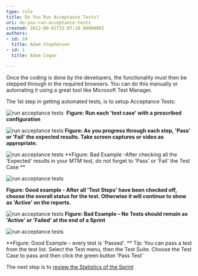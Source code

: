 ```yaml
---
type: rule
title: Do You Run Acceptance Tests?
uri: do-you-run-acceptance-tests
created: 2012-08-01T15:07:10.0000000Z
authors:
- id: 24
  title: Adam Stephensen
- id: 1
  title: Adam Cogan

---
```


 
Once the coding is done by the developers, the functionality must then be stepped through in the required browsers. You can do this manually or automating it using a great tool like Microsoft Test Manager.

The 1st step in getting automated tests, is to setup Acceptance Tests:
 
![run acceptance tests](/SoftwareDevelopment/RulesToBetterUserAcceptanceTests/PublishingImages/run-acceptance-tests-1.jpg) 
**Figure: Run each 'test case' with a prescribed configuration**

![run acceptance tests](/SoftwareDevelopment/RulesToBetterUserAcceptanceTests/PublishingImages/run-acceptance-tests-2.jpg) 
**Figure: As you progress through each step, 'Pass' or 'Fail' the expected results. Take screen captures or video as appropriate.**

![run acceptance tests](/SoftwareDevelopment/RulesToBetterUserAcceptanceTests/PublishingImages/run-acceptance-tests-3.jpg) 
**Figure: Bad Example -After checking all the ‘Expected’ results in your MTM test, do not forget to 'Pass' or 'Fail' the Test Case **

![run acceptance tests](/SoftwareDevelopment/RulesToBetterUserAcceptanceTests/PublishingImages/run-acceptance-tests-4.jpg)

**Figure: Good example - After all 'Test Steps' have been checked off, choose the overall status for the test. Otherwise it will continue to show as 'Active' on the reports.**

![run acceptance tests](/SoftwareDevelopment/RulesToBetterUserAcceptanceTests/PublishingImages/run-acceptance-tests-5.jpg) 
**Figure: Bad Example – No Tests should remain as 'Active' or 'Failed' at the end of a Sprint**

![run acceptance tests](/SoftwareDevelopment/RulesToBetterUserAcceptanceTests/PublishingImages/run-acceptance-tests-6.jpg)

**Figure: Good Example – every test is 'Passed'. 
**
Tip: You can pass a test from the test list. Select the Test menu, then the Test Suite. Choose the Test Case to pass and then click the green button ‘Pass Test’

The next step is to [review the Statistics of the Sprint](/SoftwareDevelopment/RulesToBetterUserAcceptanceTests/Pages/How-to-Check-the-Status-of-the-Current-Sprint.aspx)

